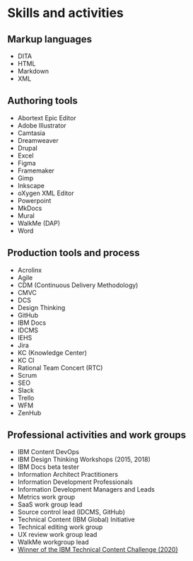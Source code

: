 # Skills and activities

## Markup languages

* DITA
* HTML
* Markdown
* XML

## Authoring tools

* Abortext Epic Editor
* Adobe Illustrator
* Camtasia
* Dreamweaver
* Drupal
* Excel
* Figma
* Framemaker
* Gimp
* Inkscape
* oXygen XML Editor
* Powerpoint
* MkDocs
* Mural
* WalkMe (DAP)
* Word

## Production tools and process

* Acrolinx
* Agile
* CDM (Continuous Delivery Methodology)
* CMVC
* DCS
* Design Thinking
* GitHub 
* IBM Docs
* IDCMS
* IEHS
* Jira
* KC (Knowledge Center)
* KC CI
* Rational Team Concert (RTC)
* Scrum
* SEO
* Slack
* Trello
* WFM
* ZenHub

## Professional activities and work groups 

* IBM Content DevOps
* IBM Design Thinking Workshops (2015, 2018)
* IBM Docs beta tester
* Information Architect Practitioners
* Information Development Professionals
* Information Development Managers and Leads
* Metrics work group
* SaaS work group lead
* Source control lead (IDCMS, GitHub)
* Technical Content (IBM Global) Initiative
* Technical editing work group
* UX review work group lead
* WalkMe workgroup lead
* <a href="../IBM-Storage-Insights-60-seconds-or-less.mp4" target="_blank">Winner of the IBM Technical Content Challenge \(2020)</a>
